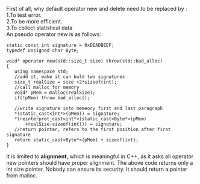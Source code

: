  First of all, why default operator new and delete need to be replaced by :\
 1.To test error.\
 2.To be more efficient.\
 3.To collect statistical data\
 An pseudo operator new is as follows:
 ```
 static const int signature = 0xDEADBEEF;
 typedef unsigned char Byte;
 
 void* operator new(std::size_t size) throw(std::bad_alloc)
 {
	using namespace std;
	//add it, make it can hold two signatures
	size_t realSize = size +2*sizeof(int);
	//call malloc for memory 
	void* pMem = malloc(realSize);
	if(!pMem) throw bad_alloc();
	
	//write signature into memeory first and last paragraph
	*(static_cast<int*>(pMem)) = signature;
	*(reinterpret_cast<int*>(static_cast<Byte*>(pMem)
		+realSize-sizeof(int))) = signature;
	//return pointer, refers to the first position after first signature
	return static_cast<Byte*>(pMem) + sizeof(int);
}
```
It is limited to **alignment,** which is meaningful in C++, as it asks all
operator new pointers should have proper alignment.
The above code returns only a int size pointer. Nobody can ensure its security.
It should return a pointer from malloc.


